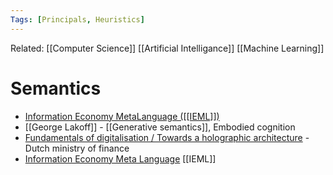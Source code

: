 ```yaml
---
Tags: [Principals, Heuristics]
---
```

Related: [[Computer Science]] [[Artificial Intelligance]] [[Machine Learning]]

# Semantics

- [Information Economy MetaLanguage ([[IEML]])](https://pierrelevyblog.com/my-research-in-a-nutshell/)
- [[George Lakoff]] - [[Generative semantics]], Embodied cognition 
- [Fundamentals of digitalisation / Towards a holographic architecture](https://www.linkedin.com/pulse/fundamentals-digitalisation-towards-holographic-flores-bakker/?trackingId=xuRbq9oeRUSpek%2Fk22C4wA%3D%3D) - Dutch ministry of finance
- [Information Economy Meta Language](https://pierrelevyblog.com/my-research-in-a-nutshell/) [[IEML]]